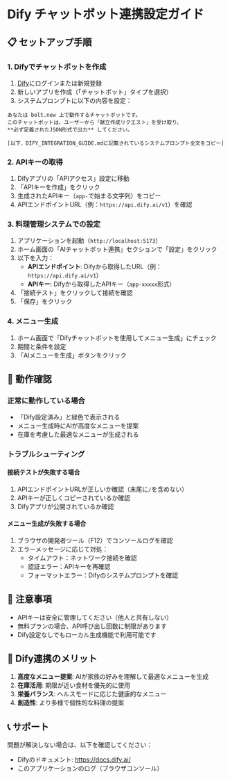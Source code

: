 # Dify チャットボット連携設定ガイド

## 📋 セットアップ手順

### 1. Difyでチャットボットを作成

1. [Dify](https://dify.ai/)にログインまたは新規登録
2. 新しいアプリを作成（「チャットボット」タイプを選択）
3. システムプロンプトに以下の内容を設定：

```
あなたは bolt.new 上で動作するチャットボットです。  
このチャットボットは、ユーザーから「献立作成リクエスト」を受け取り、  
**必ず定義されたJSON形式で出力** してください。

[以下、DIFY_INTEGRATION_GUIDE.mdに記載されているシステムプロンプト全文をコピー]
```

### 2. APIキーの取得

1. Difyアプリの「APIアクセス」設定に移動
2. 「APIキーを作成」をクリック
3. 生成されたAPIキー（`app-`で始まる文字列）をコピー
4. APIエンドポイントURL（例：`https://api.dify.ai/v1`）を確認

### 3. 料理管理システムでの設定

1. アプリケーションを起動（`http://localhost:5173`）
2. ホーム画面の「AIチャットボット連携」セクションで「設定」をクリック
3. 以下を入力：
   - **APIエンドポイント**: Difyから取得したURL（例：`https://api.dify.ai/v1`）
   - **APIキー**: Difyから取得したAPIキー（`app-xxxxx`形式）
4. 「接続テスト」をクリックして接続を確認
5. 「保存」をクリック

### 4. メニュー生成

1. ホーム画面で「Difyチャットボットを使用してメニュー生成」にチェック
2. 期間と条件を設定
3. 「AIメニューを生成」ボタンをクリック

## 🚀 動作確認

### 正常に動作している場合
- 「Dify設定済み」と緑色で表示される
- メニュー生成時にAIが高度なメニューを提案
- 在庫を考慮した最適なメニューが生成される

### トラブルシューティング

#### 接続テストが失敗する場合
1. APIエンドポイントURLが正しいか確認（末尾に`/`を含めない）
2. APIキーが正しくコピーされているか確認
3. Difyアプリが公開されているか確認

#### メニュー生成が失敗する場合
1. ブラウザの開発者ツール（F12）でコンソールログを確認
2. エラーメッセージに応じて対処：
   - タイムアウト：ネットワーク接続を確認
   - 認証エラー：APIキーを再確認
   - フォーマットエラー：Difyのシステムプロンプトを確認

## 📝 注意事項

- APIキーは安全に管理してください（他人と共有しない）
- 無料プランの場合、API呼び出し回数に制限があります
- Dify設定なしでもローカル生成機能で利用可能です

## 🎯 Dify連携のメリット

1. **高度なメニュー提案**: AIが家族の好みを理解して最適なメニューを生成
2. **在庫活用**: 期限が近い食材を優先的に使用
3. **栄養バランス**: ヘルスモードに応じた健康的なメニュー
4. **創造性**: より多様で個性的な料理の提案

## 📞 サポート

問題が解決しない場合は、以下を確認してください：
- Difyのドキュメント: https://docs.dify.ai/
- このアプリケーションのログ（ブラウザコンソール）